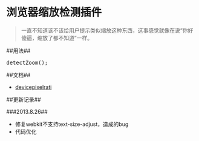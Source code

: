 浏览器缩放检测插件
===========

> 一直不知道该不该给用户提示类似缩放这种东西，这事感觉就像在说“你好傻逼，缩放了都不知道”一样。

##用法##

<pre>
detectZoom();
</pre>

##文档##

+ [devicepixelrati](http://www.quirksmode.org/blog/archives/2012/06/devicepixelrati.html)

##更新记录##

###2013.8.26##

+ 修复webkit不支持text-size-adjust，造成的bug
+ 代码优化
